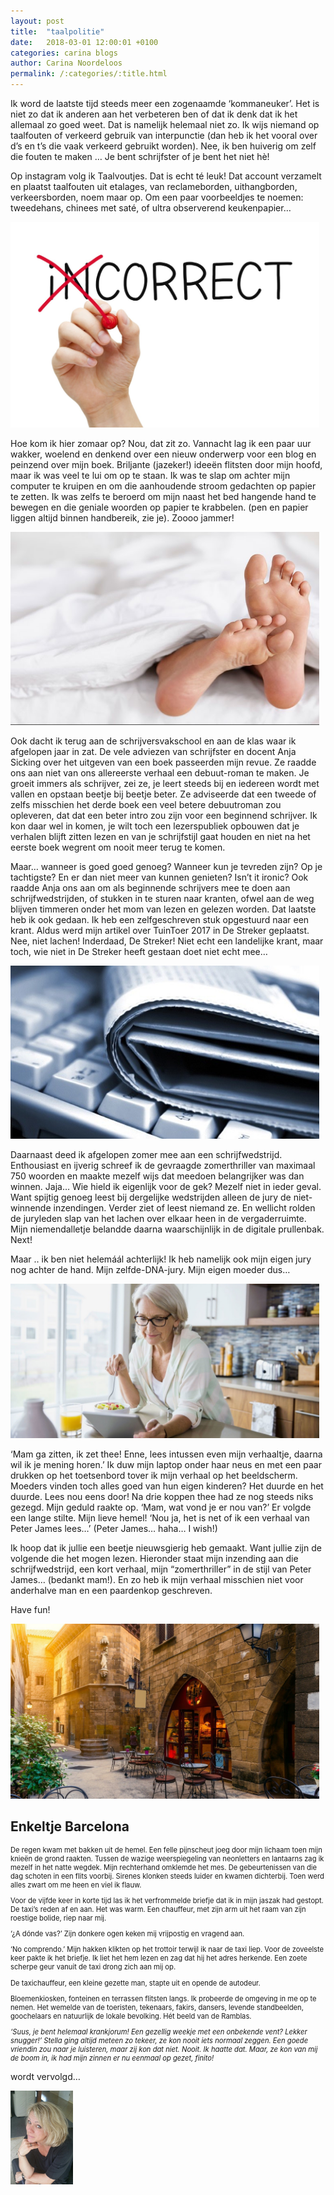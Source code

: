 ```yaml
---
layout: post
title:  "taalpolitie"
date:   2018-03-01 12:00:01 +0100
categories: carina blogs
author: Carina Noordeloos
permalink: /:categories/:title.html
---
```

Ik word de laatste tijd steeds meer een zogenaamde ‘kommaneuker’. Het is niet zo dat ik anderen aan het verbeteren ben of dat ik denk dat ik het allemaal zo goed weet. Dat is namelijk helemaal niet zo. Ik wijs niemand op taalfouten of verkeerd gebruik van interpunctie (dan heb ik het vooral over d’s en t’s die vaak verkeerd gebruikt worden). Nee, ik ben huiverig om zelf die fouten te maken … Je bent schrijfster of je bent het niet hè!

Op instagram volg ik Taalvoutjes. Dat is echt té leuk! Dat account verzamelt en plaatst taalfouten uit etalages, van reclameborden, uithangborden, verkeersborden, noem maar op. Om een paar voorbeeldjes te noemen: tweedehans, chinees met saté, of ultra observerend keukenpapier…

<div style="margin:0 10px 10px 0"><img src="/assets/taalpolitie 1.jpg"/></div>

Hoe kom ik hier zomaar op? Nou, dat zit zo. Vannacht lag ik een paar uur wakker, woelend en denkend over een nieuw onderwerp voor een blog en peinzend over mijn boek. Briljante (jazeker!) ideeën flitsten door mijn hoofd, maar ik was veel te lui om op te staan. Ik was te slap om achter mijn computer te kruipen en om die aanhoudende stroom gedachten op papier te zetten. Ik was zelfs te beroerd om mijn naast het bed hangende hand te bewegen en die geniale woorden op papier te krabbelen. (pen en papier liggen altijd binnen handbereik, zie je). Zoooo jammer!

<div style="margin:0 10px 10px 0"><img src="/assets/taalpolitie 2.jpg"/></div>

Ook dacht ik terug aan de schrijversvakschool en aan de klas waar ik afgelopen jaar in zat. De vele adviezen van schrijfster en docent Anja Sicking over het uitgeven van een boek passeerden mijn revue. Ze raadde ons aan niet van ons allereerste verhaal een debuut-roman te maken. Je groeit immers als schrijver, zei ze, je leert steeds bij en iedereen wordt met vallen en opstaan beetje bij beetje beter. Ze adviseerde dat een tweede of zelfs misschien het derde boek een veel betere debuutroman zou opleveren, dat dat een beter intro zou zijn voor een beginnend schrijver. Ik kon daar wel in komen, je wilt toch een lezerspubliek opbouwen dat je verhalen blijft zitten lezen en van je schrijfstijl gaat houden en niet na het eerste boek wegrent om nooit meer terug te komen.

Maar… wanneer is goed goed genoeg? Wanneer kun je tevreden zijn? Op je tachtigste? En er dan niet meer van kunnen genieten? Isn’t it ironic? Ook raadde Anja ons aan om als beginnende schrijvers mee te doen aan schrijfwedstrijden, of stukken in te sturen naar kranten, ofwel aan de weg blijven timmeren onder het mom van lezen en gelezen worden. Dat laatste heb ik ook gedaan. Ik heb een zelfgeschreven stuk opgestuurd naar een krant. Aldus werd mijn artikel over TuinToer 2017 in De Streker geplaatst. Nee, niet lachen! Inderdaad, De Streker! Niet echt een landelijke krant, maar toch, wie niet in De Streker heeft gestaan doet niet echt mee…

<div style="margin:0 10px 10px 0"><img src="/assets/taalpolitie 3.jpg"/></div>

Daarnaast deed ik afgelopen zomer mee aan een schrijfwedstrijd. Enthousiast en ijverig schreef ik de gevraagde zomerthriller van maximaal 750 woorden en maakte mezelf wijs dat meedoen belangrijker was dan winnen. Jaja… Wie hield ik eigenlijk voor de gek? Mezelf niet in ieder geval. Want spijtig genoeg leest bij dergelijke wedstrijden alleen de jury de niet-winnende inzendingen. Verder ziet of leest niemand ze. En wellicht rolden de juryleden slap van het lachen over elkaar heen in de vergaderruimte. Mijn niemendalletje belandde daarna waarschijnlijk in de digitale prullenbak. Next!

Maar .. ik ben niet helemáál achterlijk! Ik heb namelijk ook mijn eigen jury nog achter de hand. Mijn zelfde-DNA-jury. Mijn eigen moeder dus…

<div style="margin:0 10px 10px 0"><img src="/assets/taalpolitie 4.jpg"/></div>

‘Mam ga zitten, ik zet thee! Enne, lees intussen even mijn verhaaltje, daarna wil ik je mening horen.’ Ik duw mijn laptop onder haar neus en met een paar drukken op het toetsenbord tover ik mijn verhaal op het beeldscherm. Moeders vinden toch alles goed van hun eigen kinderen?
Het duurde en het duurde. Lees nou eens door! Na drie koppen thee had ze nog steeds niks gezegd. Mijn geduld raakte op. ‘Mam, wat vond je er nou van?’ Er volgde een lange stilte. Mijn lieve hemel! ‘Nou ja, het is net of ik een verhaal van Peter James lees…’ (Peter James… haha… I wish!)

Ik hoop dat ik jullie een beetje nieuwsgierig heb gemaakt. Want jullie zijn de volgende die het mogen lezen. Hieronder staat mijn inzending aan die schrijfwedstrijd, een kort verhaal, mijn “zomerthriller” in de stijl van Peter James… (bedankt mam!). En zo heb ik mijn verhaal misschien niet voor anderhalve man en een paardenkop geschreven.

Have fun!

<div style="margin:0 10px 10px 0"><img src="/assets/taalpolitie 5.jpg"/></div>

<h2>Enkeltje Barcelona</h2>

<div style="font-size:80%;">

De regen kwam met bakken uit de hemel. Een felle pijnscheut joeg door mijn lichaam toen mijn knieën de grond raakten. Tussen de wazige weerspiegeling van neonletters en lantaarns zag ik mezelf in het natte wegdek. Mijn rechterhand omklemde het mes. De gebeurtenissen van die dag schoten in een flits voorbij. Sirenes klonken steeds luider en kwamen dichterbij. Toen werd alles zwart om me heen en viel ik flauw.

Voor de vijfde keer in korte tijd las ik het verfrommelde briefje dat ik in mijn jaszak had gestopt. De taxi’s reden af en aan. Het was warm. Een chauffeur, met zijn arm uit het raam van zijn roestige bolide, riep naar mij.

‘¿A dónde vas?’ Zijn donkere ogen keken mij vrijpostig en vragend aan.

‘No comprendo.’ Mijn hakken klikten op het trottoir terwijl ik naar de taxi liep. Voor de zoveelste keer pakte ik het briefje. Ik liet het hem lezen en zag dat hij het adres herkende. Een zoete scherpe geur vanuit de taxi drong zich aan mij op.

De taxichauffeur, een kleine gezette man, stapte uit en opende de autodeur.

Bloemenkiosken, fonteinen en terrassen flitsten langs. Ik probeerde de omgeving in me op te nemen. Het wemelde van de toeristen, tekenaars, fakirs, dansers, levende standbeelden, goochelaars en natuurlijk de lokale bevolking. Hét beeld van de Ramblas.

</div>

<div style="font-size:80%;font-style:italic">
‘Suus, je bent helemaal krankjorum! Een gezellig weekje met een onbekende vent? Lekker snugger!’ Stella ging altijd meteen zo tekeer, ze kon nooit iets normaal zeggen. Een goede vriendin zou naar je luisteren, maar zij kon dat niet. Nooit. Ik haatte dat. Maar, ze kon van mij de boom in, ik had mijn zinnen er nu eenmaal op gezet, finito!
</div>

wordt vervolgd…

<div style="margin:0 10px 10px 0"><img src="/assets/Carina - profiel 2019.jpg" alt="Carina Noordeloos" width="100"/></div>
